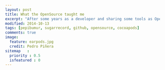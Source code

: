 ```yaml
---
layout: post
title: What the OpenSource taught me
excerpt: "After some years as a developer and sharing some tools as OpenSource I've learnt a lot of things from the community and from OpenSource in general that I would like to share as a reflexion"
modified: 2014-10-13
tags: [pepibumur, sugarrecord, github, opensource, cocoapods]
comments: true
image:
  feature: earpods.jpg
  credit: Pedro Piñera
sitemap   :
  priority : 0.5
  isfeatured : 0
---
```

